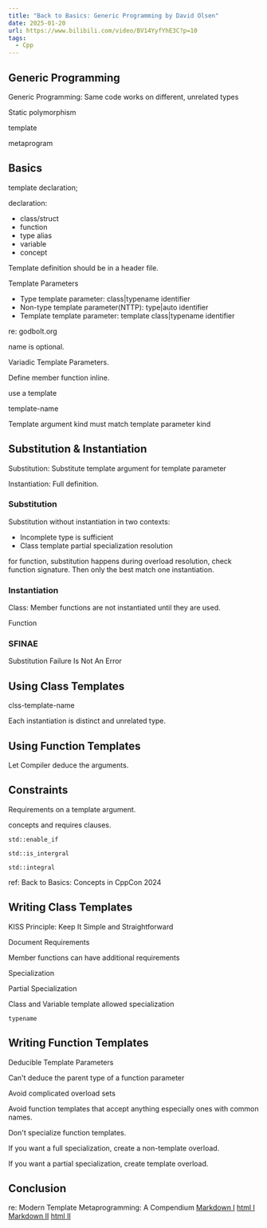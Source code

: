 ```yaml
---
title: "Back to Basics: Generic Programming by David Olsen"
date: 2025-01-20
url: https://www.bilibili.com/video/BV14YyfYhE3C?p=10
tags:
  - Cpp
---
```


## Generic Programming

Generic Programming: Same code works on different, unrelated types

Static polymorphism

template

metaprogram

## Basics

template <template-parameters> declaration;

declaration:

- class/struct
- function
- type alias
- variable
- concept

Template definition should be in a header file.

Template Parameters

- Type template parameter: class|typename identifier
- Non-type template parameter(NTTP): type|auto identifier
- Template template parameter: template<template-parameters> class|typename identifier

re: godbolt.org

name is optional.

Variadic Template Parameters.

Define member function inline.

use a template

template-name<template-arguments>

Template argument kind must match template parameter kind

## Substitution & Instantiation

Substitution: Substitute template argument for template parameter

Instantiation: Full definition.

### Substitution

Substitution without instantiation in two contexts:

- Incomplete type is sufficient
- Class template partial specialization resolution

for function, substitution happens during overload resolution, check function signature. Then only the best match one instantiation.

### Instantiation

Class: Member functions are not instantiated until they are used.

Function

### SFINAE

Substitution Failure Is Not An Error

## Using Class Templates

clss-template-name<template-arguments>

Each instantiation is distinct and unrelated type.

## Using Function Templates

Let Compiler deduce the arguments.

## Constraints

Requirements on a template argument.

concepts and requires clauses.

`std::enable_if`

`std::is_intergral`

`std::integral`

ref: Back to Basics: Concepts in CppCon 2024

## Writing Class Templates

KISS Principle: Keep It Simple and Straightforward

Document Requirements

Member functions can have additional requirements

Specialization

Partial Specialization

Class and Variable template allowed specialization

`typename`

## Writing Function Templates

Deducible Template Parameters

Can't deduce the parent type of a function parameter

Avoid complicated overload sets

Avoid function templates that accept anything especially ones with common names.

Don't specialize function templates.

If you want a full specialization, create a non-template overload.

If you want a partial specialization, create template overload.

## Conclusion

re: Modern Template Metaprogramming: A Compendium [Markdown I](../2014/modern_template_metaprogramming_A_compendium_part_i.md) [html I](../2014/modern_template_metaprogramming_A_compendium_part_i.html) [Markdown II](../2014/modern_template_metaprogramming_A_compendium_part_ii.md)  [html II](../2014/modern_template_metaprogramming_A_compendium_part_ii.html)

